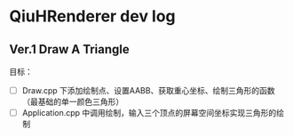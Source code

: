 # QiuHRenderer dev log

## Ver.1 Draw A Triangle

目标：

- [ ] Draw.cpp 下添加绘制点、设置AABB、获取重心坐标、绘制三角形的函数（最基础的单一颜色三角形）
- [ ] Application.cpp 中调用绘制，输入三个顶点的屏幕空间坐标实现三角形的绘制